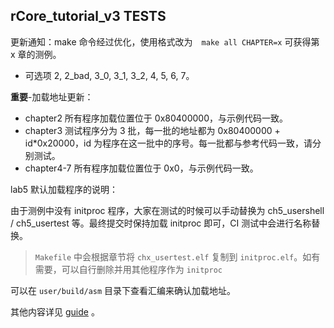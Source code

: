 ## rCore_tutorial_v3 TESTS

更新通知：make 命令经过优化，使用格式改为　`make all CHAPTER=x` 可获得第 x 章的测例。

- 可选项 2, 2_bad, 3_0, 3_1, 3_2, 4, 5, 6, 7。

**重要**-加载地址更新：

- chapter2 所有程序加载位置位于 0x80400000，与示例代码一致。
- chapter3 测试程序分为 3 批，每一批的地址都为 0x80400000 + id\*0x20000，id 为程序在这一批中的序号。每一批都与参考代码一致，请分别测试。
- chapter4-7 所有程序加载位置位于 0x0，与示例代码一致。

lab5 默认加载程序的说明：

由于测例中没有 initproc 程序，大家在测试的时候可以手动替换为 ch5_usershell / ch5_usertest 等。最终提交时保持加载 initproc 即可，CI 测试中会进行名称替换。

> `Makefile` 中会根据章节将 `chx_usertest.elf` 复制到 `initproc.elf`。如有需要，可以自行删除并用其他程序作为 `initproc`

可以在 `user/build/asm` 目录下查看汇编来确认加载地址。

其他内容详见 [guide](./guide.md) 。
